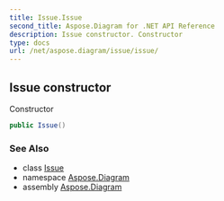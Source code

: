 ```yaml
---
title: Issue.Issue
second_title: Aspose.Diagram for .NET API Reference
description: Issue constructor. Constructor
type: docs
url: /net/aspose.diagram/issue/issue/
---
```

## Issue constructor

Constructor

```csharp
public Issue()
```

### See Also

* class [Issue](../)
* namespace [Aspose.Diagram](../../issue/)
* assembly [Aspose.Diagram](../../../)


